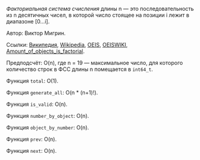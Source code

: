 *Факториальная система счисления* длины n &mdash;
это последовательность из n десятичных чисел, в которой число стоящее на позиции i лежит в 
диапазоне [0…i]. 

Автор: Виктор Мигрин.


Ссылки:
[Википедия](https://ru.wikipedia.org/wiki/Система_счисления#Факториальная_система_счисления),
[Wikipedia](https://en.wikipedia.org/wiki/Factorial_number_system),
[OEIS](http://oeis.org/A007623),
[OEISWIKI](https://oeis.org/wiki/Factorial_numeral_system),
[Amount_of_objects_is_factorial](http://oeis.org/A000142).

Предподсчёт: O(n), где n = 19 &mdash; максимальное число,
для которого количество строк в ФСС длины n помещается в `int64_t`.

Функция `total`: O(1).

Функция `generate_all`: O(n * (n+1)!).

Функция `is_valid`: O(n).

Функция `number_by_object`: O(n).

Функция `object_by_number`: O(n).

Функция `prev`: O(n).

Функция `next`: O(n).